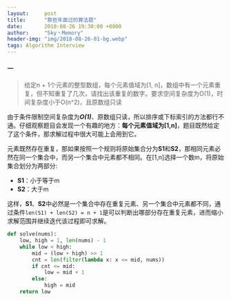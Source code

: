```yaml
---
layout:     post
title:      "那些年面过的算法题"
date:       2018-08-26 19:30:00 +0800
author:     "Sky丶Memory"
header-img: "img/2018-08-26-01-bg.webp"
tags: Algorithm Interview
---
```


#### 一

> 给定n + 1个元素的整型数组，每个元素值域为[1, n]，数组中有一个元素重复，但不知重复了几次，请找出该重复的数字。要求空间复杂度为O(1)，时间复杂度小于O(n^2)，且原数组只读

由于条件限制空间复杂度为***O(1)***、原数组只读，所以排序或下标索引的方法都行不通。仔细观察题目会发现一个有趣的地方：**每个元素值域为[1,n]**，题目既然给定了这个条件，那求解过程中很大可能上会用到它。

元素既然存在重复，那如果按照一个规则将原始集合分为**S1**和**S2**，那相同元素必然在同一个集合中，而另一个集合中元素都不相同。在[1,n]选择一个数m，将原始集合划分为两部分:

- **S1**：小于等于m
- **S2**：大于m

这样，**S1**、**S2**中必然是一个集合中存在重复元素、另一个集合中元素都不同，通过条件`len(S1) + len(S2) = n + 1`是可以判断出哪部分存在重复元素，进而缩小求解范围并继续迭代该过程即可求解。

``` python
def solve(nums):
    low, high = 1, len(nums) - 1
    while low < high:
        mid = (low + high) >> 1
        cnt = len(filter(lambda x: x <= mid, nums))
        if cnt <= mid:
            low = mid + 1
        else:
            high = mid
    return low
```

